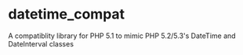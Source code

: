 datetime_compat
===============

A compatiblity library for PHP 5.1 to mimic PHP 5.2/5.3's DateTime and DateInterval classes
